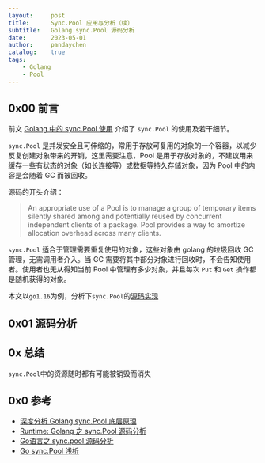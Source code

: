 ```yaml
---
layout:     post
title:      Sync.Pool 应用与分析（续）
subtitle:   Golang sync.Pool 源码分析
date:       2023-05-01
author:     pandaychen
catalog:    true
tags:
    - Golang
    - Pool
---
```



##  0x00    前言

前文 [Golang 中的 sync.Pool 使用](https://pandaychen.github.io/2020/03/11/GOLANG-SYNC-POOL-USAGE/) 介绍了 `sync.Pool` 的使用及若干细节。

`sync.Pool` 是并发安全且可伸缩的，常用于存放可复用的对象的一个容器，以减少反复创建对象带来的开销，这里需要注意，Pool 是用于存放对象的，不建议用来缓存一些有状态的对象（如长连接等）或数据等持久存储对象，因为 Pool 中的内容是会随着 GC 而被回收。

源码的开头介绍：

> An appropriate use of a Pool is to manage a group of temporary items
> silently shared among and potentially reused by concurrent independent
> clients of a package. Pool provides a way to amortize allocation overhead
> across many clients.

`sync.Pool` 适合于管理需要重复使用的对象，这些对象由 golang 的垃圾回收 GC 管理，无需调用者介入。当 GC 需要将其中部分对象进行回收时，不会告知使用者。使用者也无从得知当前 Pool 中管理有多少对象，并且每次 `Put` 和 `Get` 操作都是随机获得的对象。

本文以`go1.16`为例，分析下`sync.Pool`的[源码实现](https://github.com/golang/go/blob/master/src/sync/pool.go)

##  0x01    源码分析

##  0x  总结
`sync.Pool`中的资源随时都有可能被销毁而消失



##  0x0 参考
-   [深度分析 Golang sync.Pool 底层原理](https://www.cyhone.com/articles/think-in-sync-pool/)
-   [Runtime: Golang 之 sync.Pool 源码分析](https://blog.haohtml.com/archives/24697)
-   [Go语言之 sync.pool 源码分析](https://www.lixueduan.com/posts/go/sync-pool/)
-   [Go sync.Pool 浅析](https://segmentfault.com/a/1190000040029288)